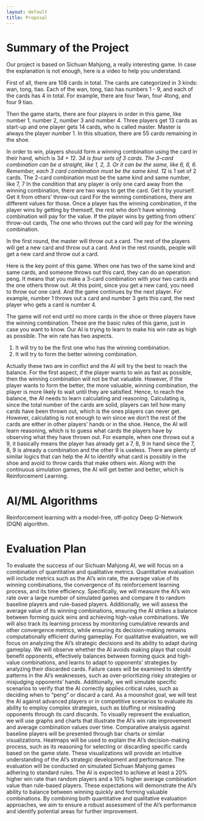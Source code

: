 ```yaml
---
layout: default
title: Proposal
---
```


# Summary of the Project
Our project is based on Sichuan Mahjong, a really interesting game. In case the explanation is not enough, here is a video to help you understand. 

First of all, there are 108 cards in total. The cards are categorized in 3 kinds: wan, tong, tiao. Each of the wan, tong, tiao has numbers 1 - 9, and each of the cards has 4 in total. For example, there are four 1wan, four 4tong, and four 9 tiao. 

Then the game starts, there are four players in order in this game, like number 1, number 2, number 3 and number 4. Three players get 13 cards as start-up and one player gets 14 cards, who is called master. Master is always the player number 1. In this situation, there are 55 cards remaining in the shoe. 

In order to win, players should form a winning combination using the card in their hand, which is 3*4 + 1*2. 
3*4 is four sets of 3 cards. The 3-card combination can be a straight, like 1, 2, 3. Or it can be the same, like 6, 6, 6. Remember, each 3 card combination must be the same kind. 
1*2 is 1 set of 2 cards. The 2-card combination must be the same kind and same number, like 7, 7
In the condition that any player is only one card away from the winning combination, there are two ways to get the card.
Get it by yourself.
Get it from others’ throw-out card
For the winning combinations, there are different values for those. Once a player has the winning combination, if the player wins by getting by themself, the rest who don’t have winning combination will pay for the value. If the player wins by getting from others’ throw-out cards, The one who throws out the card will pay for the winning combination.

In the first round, the master will throw out a card. The rest of the players will get a new card and throw out a card. And in the rest rounds, people will get a new card and throw out a card. 

Here is the key point of this game. When one has two of the same kind and same cards, and someone throws out this card, they can do an operation: peng. It means that you make a 3-card combination with your two cards and the one others throw out. At this point, since you get a new card, you need to throw out one card. And the game continues by the next player. For example, number 1 throws out a card and number 3 gets this card, the next player who gets a card is number 4.

The game will not end until no more cards in the shoe or three players have the winning combination.
These are the basic rules of this game, just in case you want to know.  Our AI is trying to learn to make his win rate as high as possible. The win rate has two aspects.
1. It will try to be the first one who has the winning combination.
2. It will try to form the better winning combination. 

Actually these two are in conflict and the AI will try the best to reach the balance. For the first aspect, if the player wants to win as fast as possible, then the winning combination will not be that valuable. However, if the player wants to form the better, the more valuable, winning combination, the player is more likely to wait until they are satisfied. Hence, to reach the balance, the AI needs to learn calculating and reasoning. Calculating is, since the total number of the cards are solid, players can tell how many cards have been thrown out, which is the ones players can never get. However, calculating is not enough to win since we don’t the rest of the cards are either in other players’ hands or in the shoe. Hence, the AI will learn reasoning, which is to guess what cards the players have by observing what they have thrown out. For example, when one throws out a 9, it basically means the player has already get a 7, 8, 9 in hand since the 7, 8, 9 is already a combination and the other 9 is useless. There are plenty of similar logics that can help the AI to identify what card is possibly in the shoe and avoid to throw cards that make others win. Along with the continuous simulation games, the AI will get better and better, which is Reinforcement Learning.


# AI/ML Algorithms
Reinforcement learning with a model-free, off-policy Deep Q-Network (DQN) algorithm.


# Evaluation Plan
To evaluate the success of our Sichuan Mahjong AI, we will focus on a combination of quantitative and qualitative metrics. Quantitative evaluation will include metrics such as the AI’s win rate, the average value of its winning combinations, the convergence of its reinforcement learning process, and its time efficiency. Specifically, we will measure the AI’s win rate over a large number of simulated games and compare it to random baseline players and rule-based players. Additionally, we will assess the average value of its winning combinations, ensuring the AI strikes a balance between forming quick wins and achieving high-value combinations. We will also track its learning process by monitoring cumulative rewards and other convergence metrics, while ensuring its decision-making remains computationally efficient during gameplay.
For qualitative evaluation, we will focus on analyzing the AI’s strategic decisions and its ability to adapt during gameplay. We will observe whether the AI avoids making plays that could benefit opponents, effectively balances between forming quick and high-value combinations, and learns to adapt to opponents’ strategies by analyzing their discarded cards. Failure cases will be examined to identify patterns in the AI’s weaknesses, such as over-prioritizing risky strategies or misjudging opponents’ hands. Additionally, we will simulate specific scenarios to verify that the AI correctly applies critical rules, such as deciding when to “peng” or discard a card. As a moonshot goal, we will test the AI against advanced players or in competitive scenarios to evaluate its ability to employ complex strategies, such as bluffing or misleading opponents through its card discards.
To visually represent the evaluation, we will use graphs and charts that illustrate the AI’s win rate improvement and average combination values over time. Comparative analysis against baseline players will be presented through bar charts or similar visualizations. Heatmaps will be used to explain the AI’s decision-making process, such as its reasoning for selecting or discarding specific cards based on the game state. These visualizations will provide an intuitive understanding of the AI’s strategic development and performance.
The evaluation will be conducted on simulated Sichuan Mahjong games adhering to standard rules. The AI is expected to achieve at least a 20% higher win rate than random players and a 10% higher average combination value than rule-based players. These expectations will demonstrate the AI’s ability to balance between winning quickly and forming valuable combinations. By combining both quantitative and qualitative evaluation approaches, we aim to ensure a robust assessment of the AI’s performance and identify potential areas for further improvement.
